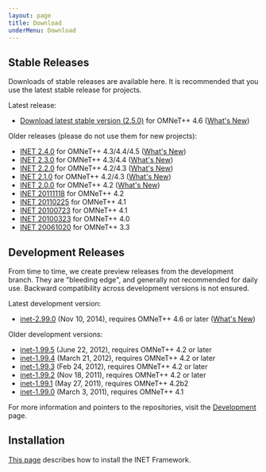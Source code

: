 ```yaml
---
layout: page
title: Download
underMenu: Download
---
```


## Stable Releases

Downloads of stable releases are available here. It is recommended that you use the latest stable release for projects.

Latest release:

*   <a class="btn btn-primary" href="http://omnetpp.org/download/contrib/models/inet-2.5.0-src.tgz">Download latest stable version (2.5.0)</a> for OMNeT++ 4.6 ([What's New][2])

Older releases (please do not use them for new projects):

*   [INET 2.4.0][3] for OMNeT++ 4.3/4.4/4.5 ([What's New][4])
*   [INET 2.3.0][5] for OMNeT++ 4.3/4.4 ([What's New][6])
*   [INET 2.2.0][7] for OMNeT++ 4.2/4.3 ([What's New][8])
*   [INET 2.1.0][9] for OMNeT++ 4.2/4.3 ([What's New][10])
*   [INET 2.0.0][11] for OMNeT++ 4.2 ([What's New][12])
*   [INET 20111118][13] for OMNeT++ 4.2
*   [INET 20110225][14] for OMNeT++ 4.1
*   [INET 20100723][15] for OMNeT++ 4.1
*   [INET 20100323][16] for OMNeT++ 4.0
*   [INET 20061020][17] for OMNeT++ 3.3

## Development Releases

From time to time, we create preview releases from the development branch. They are "bleeding edge", and generally not recommended for daily use. Backward compatibility across development versions is not ensured.

Latest development version:

*   [ inet-2.99.0][18] (Nov 10, 2014), requires OMNeT++ 4.6 or later ([What's New][19])

Older development versions:

*   [ inet-1.99.5][20] (June 22, 2012), requires OMNeT++ 4.2 or later
*   [ inet-1.99.4][21] (March 21, 2012), requires OMNeT++ 4.2 or later
*   [ inet-1.99.3][22] (Feb 24, 2012), requires OMNeT++ 4.2 or later
*   [ inet-1.99.2][23] (Nov 18, 2011), requires OMNeT++ 4.2 or later
*   [ inet-1.99.1][24] (May 27, 2011), requires OMNeT++ 4.2b2
*   [ inet-1.99.0][25] (March 3, 2011), requires OMNeT++ 4.1

For more information and pointers to the repositories, visit the [Development][26] page.

## Installation

[This page][27] describes how to install the INET Framework.

 [1]: http://omnetpp.org/download/contrib/models/inet-2.5.0-src.tgz
 [2]: https://github.com/inet-framework/inet/blob/v2.5.0/WHATSNEW
 [3]: http://omnetpp.org/download/contrib/models/inet-2.4.0-src.tgz
 [4]: https://github.com/inet-framework/inet/blob/v2.4.0/WHATSNEW
 [5]: http://omnetpp.org/download/contrib/models/inet-2.3.0-src.tgz
 [6]: https://github.com/inet-framework/inet/blob/v2.3.0/WHATSNEW
 [7]: http://omnetpp.org/download/contrib/models/inet-2.2.0-src.tgz
 [8]: https://github.com/inet-framework/inet/blob/v2.2.0/WHATSNEW
 [9]: http://omnetpp.org/download/contrib/models/inet-2.1.0-src.tgz
 [10]: https://github.com/inet-framework/inet/blob/v2.1.0/WHATSNEW
 [11]: http://omnetpp.org/download/contrib/models/inet-2.0.0-src.tgz
 [12]: https://github.com/inet-framework/inet/blob/v2.0.0/WHATSNEW
 [13]: http://omnetpp.org/download/contrib/models/inet-20111118-src.tgz
 [14]: http://omnetpp.org/download/contrib/models/inet-20110225-src.tgz
 [15]: http://omnetpp.org/download/contrib/models/inet-20100723-src.tgz
 [16]: http://omnetpp.org/download/contrib/models/inet-20100323-src.tgz
 [17]: http://omnetpp.org/download/contrib/models/INET-20061020-src.tgz
 [18]: http://omnetpp.org/download/contrib/models/inet-2.99.0-src.tgz
 [19]: https://github.com/inet-framework/inet/blob/v2.99.0/WHATSNEW
 [20]: http://omnetpp.org/download/contrib/models/inet-1.99.5-development-afc401a-src.tgz
 [21]: http://omnetpp.org/download/contrib/models/inet-1.99.4-development-03d5d15-src.tgz
 [22]: http://omnetpp.org/download/contrib/models/inet-1.99.3-development-063d92e-src.tgz
 [23]: http://omnetpp.org/download/contrib/models/inet-1.99.2-unstable-6660961-src.tgz
 [24]: http://omnetpp.org/download/contrib/models/inet-1.99.1-unstable-4f9f16b-src.tgz
 [25]: http://omnetpp.org/download/contrib/models/inet-1.99.0-unstable-86c336f-src.tgz
 [26]: Development.html
 [27]: Installation.html